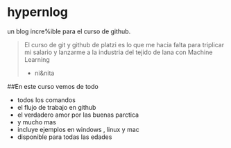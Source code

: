 # hypernlog
un blog incre%ible para el  curso de github.
>El curso de git y github de platzi es lo que me hacia falta para triplicar mi salario y lanzarme a la industria del tejido de lana con Machine Learning
>- ni&nita

##En este curso vemos de todo
- todos los comandos
- el flujo de trabajo en github
- el verdadero amor por las buenas parctica
- y mucho mas
- incluye ejemplos en windows , linux y mac
- disponible para todas las edades